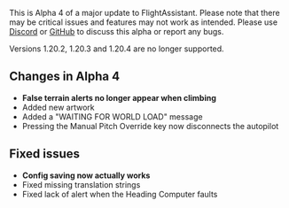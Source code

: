 This is Alpha 4 of a major update to FlightAssistant. Please note that there may be critical issues and features may
not work as intended. Please use [Discord](https://discord.gg/5kcBCvnbTp)
or [GitHub](https://github.com/Octol1ttle/FlightAssistant) to discuss this alpha or report any bugs.

Versions 1.20.2, 1.20.3 and 1.20.4 are no longer supported.

## Changes in Alpha 4
- **False terrain alerts no longer appear when climbing**
- Added new artwork
- Added a "WAITING FOR WORLD LOAD" message
- Pressing the Manual Pitch Override key now disconnects the autopilot

## Fixed issues
- **Config saving now actually works**
- Fixed missing translation strings
- Fixed lack of alert when the Heading Computer faults
